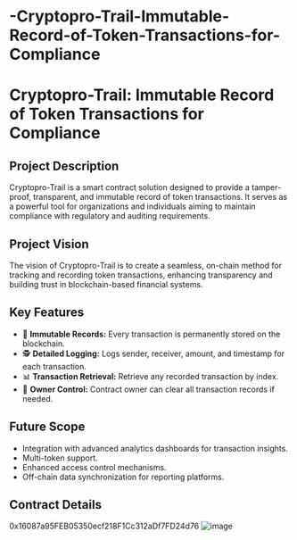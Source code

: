 # -Cryptopro-Trail-Immutable-Record-of-Token-Transactions-for-Compliance
# Cryptopro-Trail: Immutable Record of Token Transactions for Compliance

## Project Description
Cryptopro-Trail is a smart contract solution designed to provide a tamper-proof, transparent, and immutable record of token transactions. It serves as a powerful tool for organizations and individuals aiming to maintain compliance with regulatory and auditing requirements.

## Project Vision
The vision of Cryptopro-Trail is to create a seamless, on-chain method for tracking and recording token transactions, enhancing transparency and building trust in blockchain-based financial systems.

## Key Features
- 🔐 **Immutable Records:** Every transaction is permanently stored on the blockchain.
- 🕵️ **Detailed Logging:** Logs sender, receiver, amount, and timestamp for each transaction.
- 📊 **Transaction Retrieval:** Retrieve any recorded transaction by index.
- 🚀 **Owner Control:** Contract owner can clear all transaction records if needed.

## Future Scope
- Integration with advanced analytics dashboards for transaction insights.
- Multi-token support.
- Enhanced access control mechanisms.
- Off-chain data synchronization for reporting platforms.

## Contract Details
0x16087a95FEB05350ecf218F1Cc312aDf7FD24d76
![image](https://github.com/user-attachments/assets/fd14ab02-ecd9-4761-af62-abff366ec2ac)

